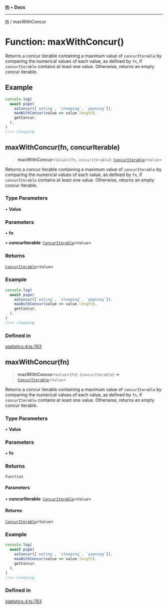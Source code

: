 [**lfi**](../readme.md) • **Docs**

***

[lfi](../globals.md) / maxWithConcur

# Function: maxWithConcur()

Returns a concur iterable containing a maximum value of `concurIterable` by
comparing the numerical values of each value, as defined by `fn`, if
`concurIterable` contains at least one value. Otherwise, returns an empty
concur iterable.

## Example

```js
console.log(
  await pipe(
    asConcur([`eating`, `sleeping`, `yawning`]),
    maxWithConcur(value => value.length),
    getConcur,
  ),
)
//=> sleeping
```

## maxWithConcur(fn, concurIterable)

> **maxWithConcur**\<`Value`\>(`fn`, `concurIterable`): [`ConcurIterable`](../type-aliases/ConcurIterable.md)\<`Value`\>

Returns a concur iterable containing a maximum value of `concurIterable` by
comparing the numerical values of each value, as defined by `fn`, if
`concurIterable` contains at least one value. Otherwise, returns an empty
concur iterable.

### Type Parameters

• **Value**

### Parameters

• **fn**

• **concurIterable**: [`ConcurIterable`](../type-aliases/ConcurIterable.md)\<`Value`\>

### Returns

[`ConcurIterable`](../type-aliases/ConcurIterable.md)\<`Value`\>

### Example

```js
console.log(
  await pipe(
    asConcur([`eating`, `sleeping`, `yawning`]),
    maxWithConcur(value => value.length),
    getConcur,
  ),
)
//=> sleeping
```

### Defined in

[statistics.d.ts:783](https://github.com/TomerAberbach/lfi/blob/95b3b82a9fc32cec65089cf86d003d7620dc44fc/src/operations/statistics.d.ts#L783)

## maxWithConcur(fn)

> **maxWithConcur**\<`Value`\>(`fn`): (`concurIterable`) => [`ConcurIterable`](../type-aliases/ConcurIterable.md)\<`Value`\>

Returns a concur iterable containing a maximum value of `concurIterable` by
comparing the numerical values of each value, as defined by `fn`, if
`concurIterable` contains at least one value. Otherwise, returns an empty
concur iterable.

### Type Parameters

• **Value**

### Parameters

• **fn**

### Returns

`Function`

#### Parameters

• **concurIterable**: [`ConcurIterable`](../type-aliases/ConcurIterable.md)\<`Value`\>

#### Returns

[`ConcurIterable`](../type-aliases/ConcurIterable.md)\<`Value`\>

### Example

```js
console.log(
  await pipe(
    asConcur([`eating`, `sleeping`, `yawning`]),
    maxWithConcur(value => value.length),
    getConcur,
  ),
)
//=> sleeping
```

### Defined in

[statistics.d.ts:783](https://github.com/TomerAberbach/lfi/blob/95b3b82a9fc32cec65089cf86d003d7620dc44fc/src/operations/statistics.d.ts#L783)
